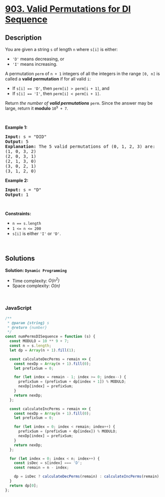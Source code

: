 # [903. Valid Permutations for DI Sequence](https://leetcode.com/problems/valid-permutations-for-di-sequence)

## Description

<div class="elfjS" data-track-load="description_content"><p>You are given a string <code>s</code> of length <code>n</code> where <code>s[i]</code> is either:</p>

<ul>
	<li><code>'D'</code> means decreasing, or</li>
	<li><code>'I'</code> means increasing.</li>
</ul>

<p>A permutation <code>perm</code> of <code>n + 1</code> integers of all the integers in the range <code>[0, n]</code> is called a <strong>valid permutation</strong> if for all valid <code>i</code>:</p>

<ul>
	<li>If <code>s[i] == 'D'</code>, then <code>perm[i] &gt; perm[i + 1]</code>, and</li>
	<li>If <code>s[i] == 'I'</code>, then <code>perm[i] &lt; perm[i + 1]</code>.</li>
</ul>

<p>Return <em>the number of <strong>valid permutations</strong> </em><code>perm</code>. Since the answer may be large, return it <strong>modulo</strong> <code>10<sup>9</sup> + 7</code>.</p>

<p>&nbsp;</p>
<p><strong class="example">Example 1:</strong></p>

<pre><strong>Input:</strong> s = "DID"
<strong>Output:</strong> 5
<strong>Explanation:</strong> The 5 valid permutations of (0, 1, 2, 3) are:
(1, 0, 3, 2)
(2, 0, 3, 1)
(2, 1, 3, 0)
(3, 0, 2, 1)
(3, 1, 2, 0)
</pre>

<p><strong class="example">Example 2:</strong></p>

<pre><strong>Input:</strong> s = "D"
<strong>Output:</strong> 1
</pre>

<p>&nbsp;</p>
<p><strong>Constraints:</strong></p>

<ul>
	<li><code>n == s.length</code></li>
	<li><code>1 &lt;= n &lt;= 200</code></li>
	<li><code>s[i]</code> is either <code>'I'</code> or <code>'D'</code>.</li>
</ul>
</div>

<p>&nbsp;</p>

## Solutions

**Solution: `Dynamic Programming`**

- Time complexity: <em>O(n<sup>2</sup>)</em>
- Space complexity: <em>O(n)</em>

<p>&nbsp;</p>

### **JavaScript**

```js
/**
 * @param {string} s
 * @return {number}
 */
const numPermsDISequence = function (s) {
  const MODULO = 10 ** 9 + 7;
  const n = s.length;
  let dp = Array(n + 1).fill(1);

  const calculateDecPerms = remain => {
    const nexDp = Array(n + 1).fill(0);
    let prefixSum = 0;

    for (let index = remain - 1; index >= 0; index--) {
      prefixSum = (prefixSum + dp[index + 1]) % MODULO;
      nexDp[index] = prefixSum;
    }
    return nexDp;
  };

  const calculateIncPerms = remain => {
    const nexDp = Array(n + 1).fill(0);
    let prefixSum = 0;

    for (let index = 0; index < remain; index++) {
      prefixSum = (prefixSum + dp[index]) % MODULO;
      nexDp[index] = prefixSum;
    }
    return nexDp;
  };

  for (let index = 0; index < n; index++) {
    const isDec = s[index] === 'D';
    const remain = n - index;

    dp = isDec ? calculateDecPerms(remain) : calculateIncPerms(remain);
  }
  return dp[0];
};
```
